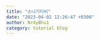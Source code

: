 ```yaml
---
title: "소나기티비"
date: "2023-04-02 12:26:47 +0300"
author: NrdyBhu1
category: tutorial blog
---
```

